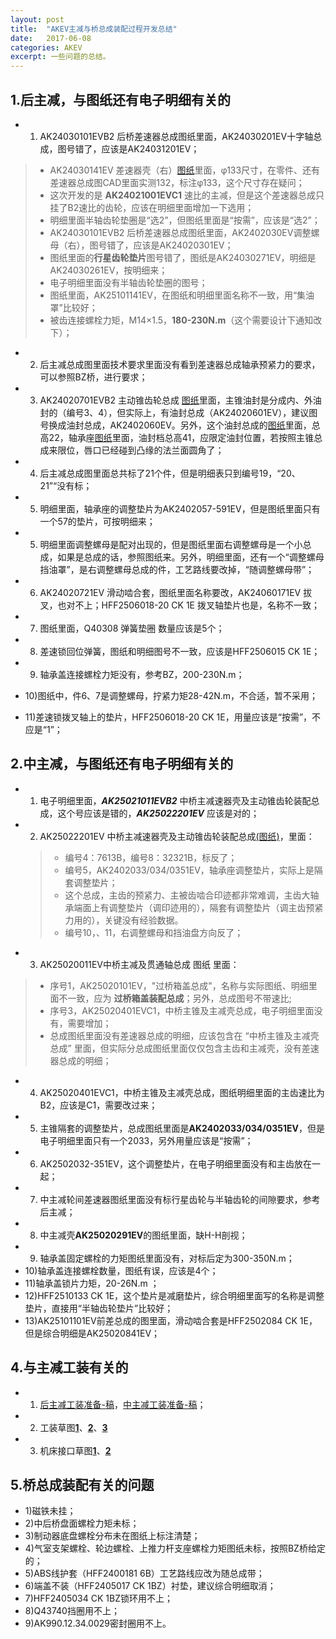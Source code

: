 ```yaml
---
layout: post
title:  "AKEV主减与桥总成装配过程开发总结"
date:   2017-06-08
categories: AKEV
excerpt: 一些问题的总结。
---
```


## 1.后主减，与图纸还有电子明细有关的
 + 1) AK24030101EVB2 后桥差速器总成图纸里面，AK24030201EV十字轴总成，图号错了，应该是AK24031201EV；
  > + AK24030141EV 差速器壳（右）[图纸](/imgs/2017-06-08-akev-apqp-development/AK24030141EV.jpg)里面，φ133尺寸，在零件、还有差速器总成图CAD里面实测132，标注φ133，这个尺寸存在疑问；
  > + 这次开发的是 **AK24021001EVC1** 速比的主减，但是这个差速器总成只挂了B2速比的齿轮，应该在明细里面增加一下选用；
  > + 明细里面半轴齿轮垫圈是“选2”，但图纸里面是“按需”，应该是“选2”；
  > + AK24030101EVB2 后桥差速器总成图纸里面，AK2402030EV调整螺母（右），图号错了，应该是AK24020301EV；
  > + 图纸里面的**行星齿轮垫片**图号错了，图纸是AK24030271EV，明细是AK24030261EV，按明细来；
  > + 电子明细里面没有半轴齿轮垫圈的图号；
  > + 图纸里面，AK25101141EV，在图纸和明细里面名称不一致，用“集油罩”比较好；
  > + 被齿连接螺栓力矩，M14×1.5，**180-230N.m**（这个需要设计下通知改下）；

+ 2) 后主减总成图里面技术要求里面没有看到差速器总成轴承预紧力的要求，可以参照BZ桥，进行要求；

+ 3) AK24020701EVB2 主动锥齿轮总成 [图纸](/imgs/2017-06-08-akev-apqp-development/AK24020701EV.jpg)里面，主锥油封是分成内、外油封的（编号3、4），但实际上，有油封总成（AK24020601EV），建议图号换成油封总成，AK2402060EV。另外，这个油封总成的[图纸](/imgs/2017-06-08-akev-apqp-development/AK24020601EV.jpg)里面，总高22，轴承座[图纸](/imgs/2017-06-08-akev-apqp-development/AK24020361EV.jpg)里面，油封档总高41，应限定油封位置，若按照主锥总成来限位，唇口已经碰到凸缘的法兰面圆角了；

+ 4) 后主减总成图里面总共标了21个件，但是明细表只到编号19，“20、21”“没有标；
+ 5) 明细里面，轴承座的调整垫片为AK2402057-591EV，但是图纸里面只有一个57的垫片，可按明细来；
+ 5) 明细里面调整螺母是配对出现的，但是图纸里面右调整螺母是一个小总成，如果是总成的话，参照图纸来。另外，明细里面，还有一个“调整螺母挡油罩”，是右调整螺母总成的件，工艺路线要改掉，“随调整螺母带”；
+ 6) AK24020721EV 滑动啮合套，图纸里面名称要改，AK24060171EV 拔叉，也对不上；HFF2506018-20 CK 1E	拨叉轴垫片也是，名称不一致；
+ 7) 图纸里面，Q40308	弹簧垫圈 数量应该是5个；
+ 8) 差速锁回位弹簧，图纸和明细图号不一致，应该是HFF2506015 CK 1E；
+ 9) 轴承盖连接螺栓力矩没有，参考BZ，200-230N.m；
+ 10)图纸中，件6、7是调整螺母，拧紧力矩28-42N.m，不合适，暂不采用；
+ 11)差速锁拨叉轴上的垫片，HFF2506018-20 CK 1E，用量应该是“按需”，不应是“1”；

## 2.中主减，与图纸还有电子明细有关的
+ 1) 电子明细里面，***AK25021011EVB2*** 中桥主减速器壳及主动锥齿轮装配总成，这个号应该是错的，***AK25022201EV*** 应该是对的；
+ 2) AK25022201EV 中桥主减速器壳及主动锥齿轮装配总成[(图纸)](/imgs/2017-06-08-akev-apqp-development/AK25022201EV.jpg)，里面：
    > + 编号4：7613B，编号8：32321B，标反了；
    > + 编号5，AK2402033/034/0351EV，轴承座调整垫片，实际上是隔套调整垫片；
    > + 这个总成，主齿的预紧力、主被齿啮合印迹都非常难调，主齿大轴承端面上有调整垫片（调印迹用的），隔套有调整垫片（调主齿预紧力用的），关键没有经验数据。 
    > + 编号10，、11，右调整螺母和挡油盘方向反了；
+ 3) AK25020011EV中桥主减及贯通轴总成 图纸 里面：
 > + 序号1，AK25020101EV，"过桥箱盖总成"，名称与实际图纸、明细里面不一致，应为 **过桥箱盖装配总成**；另外，总成图号不带速比;
 > + 序号3，AK25020401EVC1，中桥主锥及主减壳总成，电子明细里面没有，需要增加；
 > + 总成图纸里面没有差速器总成的明细，应该包含在 “中桥主锥及主减壳总成” 里面，但实际分总成图纸里面仅仅包含主齿和主减壳，没有差速器总成的明细；

+ 4) AK25020401EVC1，中桥主锥及主减壳总成，图纸明细里面的主齿速比为B2，应该是C1，需要改过来；
+ 5) 主锥隔套的调整垫片，总成图纸里面是**AK2402033/034/0351EV**，但是电子明细里面只有一个2033，另外用量应该是“按需”；
+ 6) AK2502032-351EV，这个调整垫片，在电子明细里面没有和主齿放在一起；
+ 7) 中主减轮间差速器图纸里面没有标行星齿轮与半轴齿轮的间隙要求，参考后主减；
+ 8) 中主减壳**AK25020291EV**的图纸里面，缺H-H剖视；
+ 9) 轴承盖固定螺栓的力矩图纸里面没有，对标后定为300-350N.m；
+ 10)轴承盖连接螺栓数量，图纸有误，应该是4个；
+ 11)轴承盖锁片力矩，20-26N.m ；
+ 12)HFF2510133 CK 1E，这个垫片是减磨垫片，综合明细里面写的名称是调整垫片，直接用“半轴齿轮垫片”比较好；
+ 13)AK25101101EV前差总成的图里面，滑动啮合套是HFF2502084 CK 1E，但是综合明细是AK25020841EV；

<!--
## 3.明细中暂时无图纸的小总成（--2017.6.10）
 
+ 1) AK25020011EVB2	中桥主减及贯通轴总成 无图；
  > 已出电子图，未生效，17.6.15
+ 2) AK25021001EVB2	中桥主减速器总成    无图；
+ 3) AK25030101EVB2	中桥轮间差速器总成  无图；
+ 4) AK25020401EVB2	中桥主动锥齿轮及轴承座总成 无图；
+ 5) AK25020101EV	过桥箱盖装配总成 无图；
+ 6) AK25020201EV	过桥箱盖总成 无图；
+ 7) AK25101101EV	轴间差速器总成 无图；
-->

 
## 4.与主减工装有关的
+ 1) [后主减工装准备-稿](/imgs/2017-06-08-akev-apqp-development/tools_list_1.jpg)，[中主减工装准备-稿](/imgs/2017-06-08-akev-apqp-development/tools_list_2.jpg)；
+ 2) 工装草图[**1**](/imgs/2017-06-08-akev-apqp-development/draw_1.jpg)、[**2**](/imgs/2017-06-08-akev-apqp-development/draw_2.jpg)、[**3**](/imgs/2017-06-08-akev-apqp-development/draw_3.jpg)
+ 3) 机床接口草图[**1**](/imgs/2017-06-08-akev-apqp-development/adapt_1.jpg)、[**2**](/imgs/2017-06-08-akev-apqp-development/adapt_2.jpg)

## 5.桥总成装配有关的问题
+ 1)磁铁未挂；
+ 2)中后桥盘面螺栓力矩未标；
+ 3)制动器底盘螺栓分布未在图纸上标注清楚；
+ 4)气室支架螺栓、轮边螺栓、上推力杆支座螺栓力矩图纸未标，按照BZ桥给定的；
+ 5)ABS线护套（HFF2400181 6B）工艺路线应改为随总成带；
+ 6)端盖不装（HFF2405017 CK 1BZ）衬垫，建议综合明细取消；
+ 7)HFF2405034 CK 1BZ锁环用不上；
+ 8)Q43740挡圈用不上；
+ 9)AK990.12.34.0029密封圈用不上。
